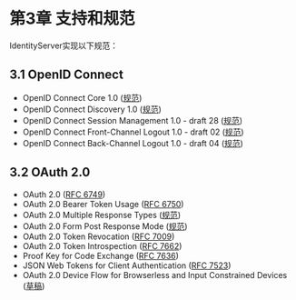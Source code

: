 # 第3章 支持和规范

IdentityServer实现以下规范：   

## 3.1 OpenID Connect
* OpenID Connect Core 1.0 ([规范](http://openid.net/specs/openid-connect-core-1_0.html))
* OpenID Connect Discovery 1.0 ([规范](http://openid.net/specs/openid-connect-discovery-1_0.html))
* OpenID Connect Session Management 1.0 - draft 28 ([规范](http://openid.net/specs/openid-connect-session-1_0.html))
* OpenID Connect Front-Channel Logout 1.0 - draft 02 ([规范](https://openid.net/specs/openid-connect-frontchannel-1_0.html))
* OpenID Connect Back-Channel Logout 1.0 - draft 04 ([规范](https://openid.net/specs/openid-connect-backchannel-1_0.html))   

## 3.2 OAuth 2.0
* OAuth 2.0 ([RFC 6749](http://tools.ietf.org/html/rfc6749))
* OAuth 2.0 Bearer Token Usage ([RFC 6750](http://tools.ietf.org/html/rfc6750))
* OAuth 2.0 Multiple Response Types ([规范](http://openid.net/specs/oauth-v2-multiple-response-types-1_0.html))
* OAuth 2.0 Form Post Response Mode ([规范](http://openid.net/specs/oauth-v2-form-post-response-mode-1_0.html))
* OAuth 2.0 Token Revocation ([RFC 7009](https://tools.ietf.org/html/rfc7009))
* OAuth 2.0 Token Introspection ([RFC 7662](https://tools.ietf.org/html/rfc7662))
* Proof Key for Code Exchange ([RFC 7636](https://tools.ietf.org/html/rfc7636))
* JSON Web Tokens for Client Authentication ([RFC 7523](https://tools.ietf.org/html/rfc7523))
* OAuth 2.0 Device Flow for Browserless and Input Constrained Devices ([草稿](https://tools.ietf.org/html/draft-ietf-oauth-device-flow-13))   
